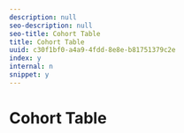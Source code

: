```yaml
---
description: null
seo-description: null
seo-title: Cohort Table
title: Cohort Table
uuid: c30f1bf0-a4a9-4fdd-8e8e-b81751379c2e
index: y
internal: n
snippet: y
---
```


# Cohort Table

